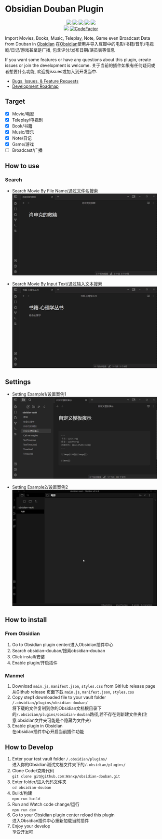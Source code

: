 # Obsidian Douban Plugin

<p align="center">
    <a href="https://github.com/Wanxp/obsidian-douban/releases/latest">
		<img src="https://img.shields.io/github/manifest-json/v/Wanxp/obsidian-douban?color=blue">
	</a>
    <img src="https://img.shields.io/github/release-date/Wanxp/obsidian-douban">
	<a href="https://github.com/Wanxp/obsidian-douban/blob/master/License">
		<img src="https://img.shields.io/github/license/Wanxp/obsidian-douban">
	</a>
	<img src="https://img.shields.io/github/downloads/Wanxp/obsidian-douban/total">
	<a href="https://github.com/Wanxp/obsidian-douban/issues">
		<img src="https://img.shields.io/github/issues/Wanxp/obsidian-douban">
	</a>
	<br>
	<img src="https://img.shields.io/tokei/lines/github/Wanxp/obsidian-douban">
	<a href="https://www.codefactor.io/repository/github/wanxp/obsidian-douban">
	<img src="https://www.codefactor.io/repository/github/wanxp/obsidian-douban/badge" alt="CodeFactor" />
	</a>
</p>

Import Movies, Books, Music, Teleplay, Note, Game even Broadcast Data from Douban in [Obsidian](https://obsidian.md/)
在[Obsidian](https://obsidian.md/)使用并导入豆瓣中的电影/书籍/音乐/电视剧/日记/游戏甚至是广播, 包含评分/发布日期/演员表等信息

If you want some features or have any questions about this plugin, create issues or join the development is welcome.
关于当前的插件如果有任何疑问或者想要什么功能, 欢迎提issues或加入到开发当中.

- [Bugs, Issues, & Feature Requests](https://github.com/Wanxp/obsidian-douban/issues)
- [Development Roadmap](https://github.com/users/Wanxp/projects/1)


## Target
- [x] Movie/电影
- [x] Teleplay/电视剧
- [x] Book/书籍
- [x] Music/音乐
- [x] Note/日记
- [x] Game/游戏
- [ ] Broadcast/广播

## How to use
### Search
- Search Movie By File Name/通过文件名搜索
  ![Search Movie By File Name](./doc/search_by_file_name.gif)

- Search Movie By Input Text/通过输入文本搜索
![Search Movie By Input Text](./doc/search_by_input.gif)

## Settings
- Setting Example1/设置案例1
![Setting Example1](./doc/setting_zh.gif)


- Setting Example2/设置案例2
![Setting Example2](./doc/setting_en.gif)

## How to install 
### From Obsidian 
1. Go to Obsidian plugin center/进入Obsidian插件中心
2. Search obsidian-douban/搜索obsidian-douban
3. Click install/安装
4. Enable plugin/开启插件
### Manmel
1. Download `main.js`, `manifest.json`, `styles.css` from GitHub release page  
从Github release 页面下载 `main.js`, `manifest.json`, `styles.css`
2. Copy step1 downloaded file to your vault folder `/.obsidian/plugins/obsidian-douban/`    
将下载的文件复制到你的Obsidian文档根目录下的`/.obsidian/plugins/obsidian-douban`路径,若不存在则新建文件夹(注意.obsidian文件夹可能是个隐藏为文件夹)  
3. Enable plugin in Obsidian  
在obsidian插件中心开启当前插件功能
## How to Develop
1. Enter your test vault folder `/.obsidian/plugins/`  
进入你的Obsidian测试文档文件夹下的`/.obsidian/plugins/`  
2. Clone Code/克隆代码  
`git clone git@github.com:Wanxp/obsidian-douban.git`  
3. Enter folder/进入代码文件夹  
`cd obsidian-douban`  
4. Build/构建  
`npm run build`  
5. Run and Watch code change/运行  
`npm run dev`  
6. Go to your Obsidian plugin center reload this plugin  
进入Obsidian插件中心重新加载当前插件  
7. Enjoy your develop  
享受开发吧  

